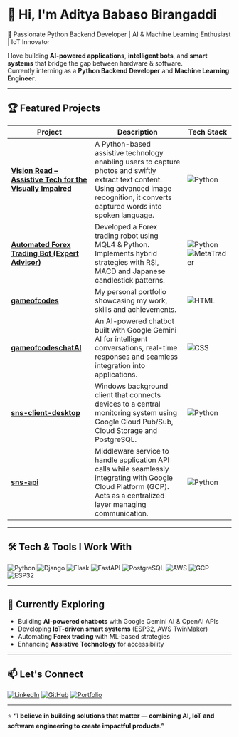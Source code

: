 
# 👋 Hi, I'm Aditya Babaso Birangaddi  

🚀 Passionate Python Backend Developer | AI & Machine Learning Enthusiast | IoT Innovator  

I love building **AI-powered applications**, **intelligent bots**, and **smart systems** that bridge the gap between hardware & software.  
Currently interning as a **Python Backend Developer** and **Machine Learning Engineer**.

---

## 🏆 Featured Projects

| Project | Description | Tech Stack |
|---------|-------------|------------|
| [**Vision Read – Assistive Tech for the Visually Impaired**](https://github.com/iamabjunior2003/Vision-Read-Python-based-Assistive-Technology-for-the-Visually-Impaired) | A Python-based assistive technology enabling users to capture photos and swiftly extract text content. Using advanced image recognition, it converts captured words into spoken language. | ![Python](https://img.shields.io/badge/Python-3776AB?style=flat&logo=python&logoColor=white) |
| [**Automated Forex Trading Bot (Expert Advisor)**](https://github.com/iamabjunior2003/Automated-Forex-Trading-Bot-with-Technical-Indicators-and-Back-testing) | Developed a Forex trading robot using MQL4 & Python. Implements hybrid strategies with RSI, MACD and Japanese candlestick patterns. | ![Python](https://img.shields.io/badge/Python-3776AB?style=flat&logo=python&logoColor=white) ![MetaTrader](https://img.shields.io/badge/MQL4-0088cc?style=flat) |
| [**gameofcodes**](https://github.com/iamabjunior2003/gameofcodes) | My personal portfolio showcasing my work, skills and achievements. | ![HTML](https://img.shields.io/badge/HTML-E34F26?style=flat&logo=html5&logoColor=white) |
| [**gameofcodeschatAI**](https://github.com/iamabjunior2003/gameofcodeschatai) | An AI-powered chatbot built with Google Gemini AI for intelligent conversations, real-time responses and seamless integration into applications. | ![CSS](https://img.shields.io/badge/CSS-1572B6?style=flat&logo=css3&logoColor=white) |
| [**sns-client-desktop**](https://github.com/iamabjunior2003/sns-client-desktop) | Windows background client that connects devices to a central monitoring system using Google Cloud Pub/Sub, Cloud Storage and PostgreSQL. | ![Python](https://img.shields.io/badge/Python-3776AB?style=flat&logo=python&logoColor=white) |
| [**sns-api**](https://github.com/iamabjunior2003/sns-api) | Middleware service to handle application API calls while seamlessly integrating with Google Cloud Platform (GCP). Acts as a centralized layer managing communication. | ![Python](https://img.shields.io/badge/Python-3776AB?style=flat&logo=python&logoColor=white) |

---

## 🛠️ Tech & Tools I Work With  

![Python](https://img.shields.io/badge/-Python-3776AB?style=flat-square&logo=python&logoColor=white)
![Django](https://img.shields.io/badge/-Django-092E20?style=flat-square&logo=django)
![Flask](https://img.shields.io/badge/-Flask-000000?style=flat-square&logo=flask)
![FastAPI](https://img.shields.io/badge/-FastAPI-009688?style=flat-square&logo=fastapi)
![PostgreSQL](https://img.shields.io/badge/-PostgreSQL-336791?style=flat-square&logo=postgresql&logoColor=white)
![AWS](https://img.shields.io/badge/-AWS-232F3E?style=flat-square&logo=amazon-aws)
![GCP](https://img.shields.io/badge/-GCP-4285F4?style=flat-square&logo=google-cloud)
![ESP32](https://img.shields.io/badge/-ESP32-000000?style=flat-square&logo=espressif)

---

## 🌱 Currently Exploring  

- Building **AI-powered chatbots** with Google Gemini AI & OpenAI APIs  
- Developing **IoT-driven smart systems** (ESP32, AWS TwinMaker)  
- Automating **Forex trading** with ML-based strategies  
- Enhancing **Assistive Technology** for accessibility  

---

## 📫 Let's Connect  

[![LinkedIn](https://img.shields.io/badge/LinkedIn-0077B5?style=flat-square&logo=linkedin&logoColor=white)](https://www.linkedin.com/in/aditya-birangaddi/)
[![GitHub](https://img.shields.io/badge/GitHub-100000?style=flat-square&logo=github&logoColor=white)](https://github.com/iamabjunior2003)
[![Portfolio](https://img.shields.io/badge/Portfolio-000000?style=flat-square&logo=vercel&logoColor=white)]([https://github.com/YourUsername/gameofcodes](https://iamabjunior2003.github.io/gameofcodes/main.html))

---

⭐️ **“I believe in building solutions that matter — combining AI, IoT and software engineering to create impactful products.”**

